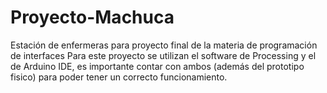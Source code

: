 # Proyecto-Machuca
Estación de enfermeras para proyecto final de la materia de programación de interfaces 
Para este proyecto se utilizan el software de Processing y el de Arduino IDE, es importante contar con ambos (además del prototipo fisico) para poder tener un correcto funcionamiento.
